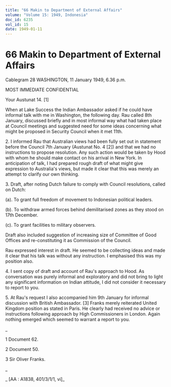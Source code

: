```yaml
---
title: "66 Makin to Department of External Affairs"
volume: "Volume 15: 1949, Indonesia"
doc_id: 6235
vol_id: 15
date: 1949-01-11
---
```


# 66 Makin to Department of External Affairs

Cablegram 28 WASHINGTON, 11 January 1949, 6.36 p.m.

MOST IMMEDIATE CONFIDENTIAL

Your Austunat 14. [1]

When at Lake Success the Indian Ambassador asked if he could have informal talk with me in Washington, the following day. Rau called 8th January, discussed briefly and in most informal way what had taken place at Council meetings and suggested need for some ideas concerning what might be proposed in Security Council when it met 11th.

2\. I informed Rau that Australian views had been fully set out in statement before the Council 7th January (Austunat No. 4 [2]) and that we had no instructions to propose resolution. Any such action would be taken by Hood with whom he should make contact on his arrival in New York. In anticipation of talk, I had prepared rough draft of what might give expression to Australia's views, but made it clear that this was merely an attempt to clarify our own thinking.

3\. Draft, after noting Dutch failure to comply with Council resolutions, called on Dutch:

(a). To grant full freedom of movement to Indonesian political leaders.

(b). To withdraw armed forces behind demilitarised zones as they stood on 17th December.

(c). To grant facilities to military observers.

Draft also included suggestion of increasing size of Committee of Good Offices and re-constituting it as Commission of the Council.

Rau expressed interest in draft. He seemed to be collecting ideas and made it clear that his talk was without any instruction. I emphasised this was my position also.

4\. I sent copy of draft and account of Rau's approach to Hood. As conversation was purely informal and exploratory and did not bring to light any significant information on Indian attitude, I did not consider it necessary to report to you.

5\. At Rau's request I also accompanied him 9th January for informal discussion with British Ambassador. [3] Franks merely reiterated United Kingdom position as stated in Paris. He clearly had received no advice or instructions following approach by High Commissioners in London. Again nothing emerged which seemed to warrant a report to you.

_

1 Document 62.

2 Document 50.

3 Sir Oliver Franks.

_

_ [AA : A1838, 401/3/1/1, vi]_
